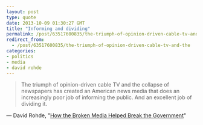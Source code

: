 ```yaml
---
layout: post
type: quote
date: 2013-10-09 01:30:27 GMT
title: "Informing and dividing"
permalink: /post/63517600835/the-triumph-of-opinion-driven-cable-tv-and-the
redirect_from: 
  - /post/63517600835/the-triumph-of-opinion-driven-cable-tv-and-the
categories:
- politics
- media
- david rohde
---
```

<blockquote>The triumph of opinion-driven cable TV and the collapse of newspapers has created an American news media that does an increasingly poor job of informing the public. And an excellent job of dividing it.</blockquote>
 <p>— David Rohde, "<a href="http://www.theatlantic.com/politics/archive/2013/10/how-the-broken-media-helped-break-the-government/280261/">How the Broken Media Helped Break the Government</a>"</p>